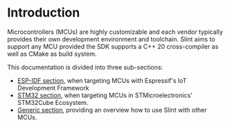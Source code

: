 <!-- Copyright © SixtyFPS GmbH <info@slint.dev> ; SPDX-License-Identifier: MIT -->

# Introduction

Microcontrollers (MCUs) are highly customizable and each vendor typically provides their own development
environment and toolchain. Slint aims to support any MCU provided the SDK supports a C++ 20 cross-compiler
as well as CMake as build system.

This documentation is divided into three sub-sections:

  - [ESP-IDF section](esp_idf.md), when targeting MCUs with Espressif's IoT Development Framework
  - [STM32 section](stm32.md), when targeting MCUs in STMicroelectronics' STM32Cube Ecosystem.
  - [Generic section](generic.md), providing an overview how to use Slint with other MCUs.

